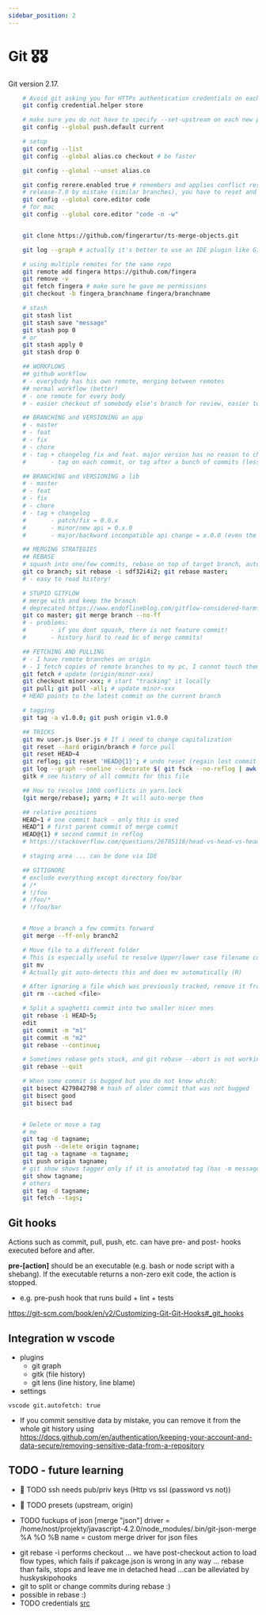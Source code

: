 ```yaml
---
sidebar_position: 2
---
```


# Git 🎖️🎖️

Git version 2.17.

```bash
    # Avoid git asking you for HTTPs authentication credentials on each push/pull
    git config credential.helper store

    # make sure you do not have to specify --set-upstream on each new push like a complete moron https://stackoverflow.com/questions/6089294/why-do-i-need-to-do-set-upstream-all-the-time
    git config --global push.default current

    # setup
    git config --list
    git config --global alias.co checkout # be faster

    git config --global --unset alias.co

    git config rerere.enabled true # remembers and applies conflict resolutions ... if you merge to devel instead of
    # release-7.0 by mistake (similar branches), you have to reset and do everything again ... rerere does it for you :)
    git config --global core.editor code
    # for mac
    git config --global core.editor "code -n -w"


    git clone https://github.com/fingerartur/ts-merge-objects.git

    git log --graph # actually it's better to use an IDE plugin like Git Graph

    # using multiple remotes for the same repo
    git remote add fingera https://github.com/fingera
    git remove -v
    git fetch fingera # make sure he gave me permissions
    git checkout -b fingera_branchname fingera/branchname

    # stash
    git stash list
    git stash save "message"
    git stash pop 0
    # or
    git stash apply 0
    git stash drop 0

    ## WORKFLOWS
    ## github workflow
    # - everybody has his own remote, merging between remotes
    ## normal workflow (better)
    # - one remote for every body
    # - easier checkout of somebody else's branch for review, easier to find branches in gitlab/github UI (you are on one page, not on two)

    ## BRANCHING and VERSIONING an app
    # - master
    # - feat
    # - fix
    # - chore
    # - tag + changelog fix and feat. major version has no reason to change
    #       - tag on each commit, or tag after a bunch of commits (less versions)

    ## BRANCHING and VERSIONING a lib
    # - master
    # - feat
    # - fix
    # - chore
    # - tag + changelog
    #       - patch/fix = 0.0.x
    #       - minor/new api = 0.x.0
    #       - major/backward incompatible api change = x.0.0 (even the smallest change can means major)

    ## MERGING STRATEGIES
    ## REBASE
    # squash into one/few commits, rebase on top of target branch, auto delete branch, auto fast forward (can be done in UI)
    git co branch; sit rebase -i sdf32i4i2; git rebase master;
    # - easy to read history!

    # STUPID GITFLOW
    # merge with and keep the branch
    # deprecated https://www.endoflineblog.com/gitflow-considered-harmful
    git co master; git merge branch --no-ff
    # - problems:
    #       - if you dont squash, there is not feature commit!
    #       - history hard to read bc of merge commits!

    ## FETCHING AND PULLING
    # - I have remote branches on origin
    # - I fetch copies of remote branches to my pc, I cannot touch them, I just see them
    git fetch # update (origin/minor-xxx)
    git checkout minor-xxx; # start "tracking" it locally
    git pull; git pull -all; # update minor-xxx
    # HEAD points to the latest commit on the current branch

    # tagging
    git tag -a v1.0.0; git push origin v1.0.0

    ## TRICKS
    git mv user.js User.js # If i need to change capitalization
    git reset --hard origin/branch # force pull
    git reset HEAD~4
    git reflog; git reset 'HEAD@{1}'; # undo reset (regain lost commit messages) https://stackoverflow.com/questions/2510276/how-to-undo-git-reset/25323523
    git log --graph --oneline --decorate $( git fsck --no-reflog | awk '/dangling commit/ {print $3}' ); git stash apply 7c0cae6776b3a # apply dropped stash
    gitk # see history of all commits for this file

    ## How to resolve 1000 conflicts in yarn.lock
    (git merge/rebase); yarn; # It will auto-merge them

    ## relative positions
    HEAD~1 # one commit back - only this is used
    HEAD^1 # first parent commit of merge commit
    HEAD@{1} # second commit in reflog
    # https://stackoverflow.com/questions/26785118/head-vs-head-vs-head-also-known-as-tilde-vs-caret-vs-at-sign/26785200

    # staging area ... can be done via IDE

    ## GITIGNORE
    # exclude everything except directory foo/bar
    # /*
    # !/foo
    # /foo/*
    # !/foo/bar


    # Move a branch a few commits forward
    git merge --ff-only branch2

    # Move file to a different folder
    # This is especially useful to resolve Upper/lower case filename conflicts caused by macOS
    git mv
    # Actually git auto-detects this and does mv automatically (R)

    # After ignoring a file which was previously tracked, remove it from index
    git rm --cached <file>

    # Split a spaghetti commit into two smaller nicer ones
    git rebase -i HEAD~5;
    edit
    git commit -m "m1"
    git commit -m "m2"
    git rebase --continue;

    # Sometimes rebase gets stuck, and git rebase --abort is not working, then use --quit
    git rebase --quit

    # When some commit is bugged but you do not know which:
    git bisect 4279842798 # hash of older commit that was not bugged
    git bisect good
    git bisect bad


    # Delete or move a tag
    # me
    git tag -d tagname;
    git push --delete origin tagname;
    git tag -a tagname -m tagname;
    git push origin tagname;
    # git show shows tagger only if it is annotated tag (has -m message)
    git show tagname;
    # others
    git tag -d tagname;
    git fetch --tags;
```

## Git hooks
Actions such as commit, pull, push, etc. can have pre- and post- hooks executed before and after.

**pre-[action]** should be an executable (e.g. bash or node script with a shebang). If the executable
returns a non-zero exit code, the action is stopped.

- e.g. pre-push hook that runs build + lint + tests

https://git-scm.com/book/en/v2/Customizing-Git-Git-Hooks#_git_hooks

## Integration w vscode
- plugins
  - git graph
  - gitk (file history)
  - git lens (line history, line blame)
- settings
```
vscode git.autofetch: true
```

* If you commit sensitive data by mistake, you can remove it from the whole git history using https://docs.github.com/en/authentication/keeping-your-account-and-data-secure/removing-sensitive-data-from-a-repository

## TODO - future learning

* 🎃 TODO ssh needs pub/priv keys (Http vs ssl (password vs not))
* 🎃 TODO presets (upstream, origin)

* TODO fuckups of json
[merge "json"]
        driver = /home/nost/projekty/javascript-4.2.0/node_modules/.bin/git-json-merge %A %O %B
        name = custom merge driver for json files

- git rebase -i performs checkout ... we have post-checkout action to load flow types, which fails if pakcage.json is wrong in any way ... rebase than fails, stops and leave me in detached head ...can be alleviated by huskyskipohooks
- git to split or change commits during rebase :)
- possible in rebase :)
- TODO credentials [src](https://stackoverflow.com/questions/6565357/git-push-requires-username-and-password)
